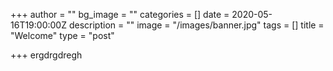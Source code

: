 +++
author = ""
bg_image = ""
categories = []
date = 2020-05-16T19:00:00Z
description = ""
image = "/images/banner.jpg"
tags = []
title = "Welcome"
type = "post"

+++
ergdrgdregh